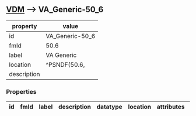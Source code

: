 
## [VDM](TableOfContent.md) --> VA_Generic-50_6 

 property | value 
--- | --- 
 id | VA_Generic-50_6
 fmId | 50.6
 label | VA Generic
 location | ^PSNDF(50.6,
 description | 

### Properties

| id | fmId | label | description | datatype | location | attributes | range | 
| --- | --- | --- | --- | --- | --- | --- | --- | 